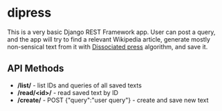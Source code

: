 # dipress

This is a very basic Django REST Framework app. User can post a query, and the app will try to find a relevant Wikipedia article, generate mostly non-sensical text from it with [Dissociated press](https://en.wikipedia.org/wiki/Dissociated_press) algorithm, and save it.

## API Methods

* **/list/** - list IDs and queries of all saved texts
* **/read/\<id\>/** - read saved text by ID
* **/create/** - POST {"query":"user query"} - create and save new text

